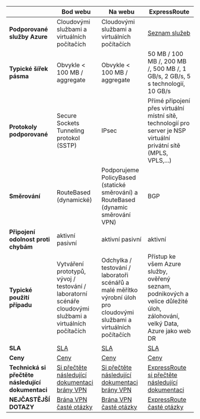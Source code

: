 |                              | **Bod webu**                                                                            | **Na webu**                                                                                        | **ExpressRoute**                                                                                                                     |
|------------------------------|----------------------------------------------------------------------------------------------|---------------------------------------------------------------------------------------------------------|--------------------------------------------------------------------------------------------------------------------------------------|
| **Podporované služby Azure** | Cloudovými službami a virtuálních počítačích                                                          | Cloudovými službami a virtuálních počítačích                                                                     | [Seznam služeb](../expressroute/expressroute-faqs.md#supported-services)                                                       |
| **Typické šířek pásma**       | Obvykle < 100 MB / aggregate                                                               | Obvykle < 100 MB / aggregate                                                                          | 50 MB / 100 MB /, 200 MB /, 500 MB /, 1 GB/s, 2 GB/s, 5 s technologií, 10 GB/s                                                               |
| **Protokoly podporované**      | Secure Sockets Tunneling protokol (SSTP)                                                     | IPsec                                                | Přímé připojení přes virtuální místní sítě, technologií pro server je NSP virtuální privátní sítě (MPLS, VPLS,...)                                                                                                    |
| **Směrování**                  | RouteBased (dynamické)                                                                        | Podporujeme PolicyBased (statické směrování) a RouteBased (dynamic směrování VPN)                 | BGP                                                                                                                                  |
| **Připojení odolnost proti chybám**    | aktivní pasivní                                                                               | aktivní pasivní                                                                                          | aktivní                                                                                                                        |
| **Typické použití případu**         | Vytváření prototypů, vývoj / testování / laboratorní scénáře cloudovými službami a virtuálních počítačích              | Odchylka / testování / laboratoři scénářů a malé měřítko výrobní úloh pro cloudovými službami a virtuálních počítačích | Přístup ke všem Azure služby, ověřený seznam, podnikových a velice důležité úloh, zálohování, velký Data, Azure jako web DR |
| **SLA**                      | [SLA](https://azure.microsoft.com/support/legal/sla/)                                        | [SLA](https://azure.microsoft.com/support/legal/sla/)                                                   | [SLA](https://azure.microsoft.com/support/legal/sla/)                                                                                |
| **Ceny**                  | [Ceny](https://azure.microsoft.com/pricing/details/vpn-gateway/)                           | [Ceny](https://azure.microsoft.com/pricing/details/vpn-gateway/)                                      | [Ceny](https://azure.microsoft.com/pricing/details/expressroute/)                                                                   |
| **Technická si přečtěte následující dokumentaci**  | [Si přečtěte následující dokumentaci brány VPN](https://azure.microsoft.com/documentation/services/vpn-gateway/) | [Si přečtěte následující dokumentaci brány VPN](https://azure.microsoft.com/documentation/services/vpn-gateway/)            | [ExpressRoute si přečtěte následující dokumentaci](https://azure.microsoft.com/documentation/services/expressroute/)                                        |
| **NEJČASTĚJŠÍ DOTAZY**                     | [Brána VPN časté otázky](vpn-gateway-vpn-faq.md)                                                    | [Brána VPN časté otázky](vpn-gateway-vpn-faq.md)                                                               | [ExpressRoute časté otázky](../expressroute/expressroute-faqs.md)                                                                             |
